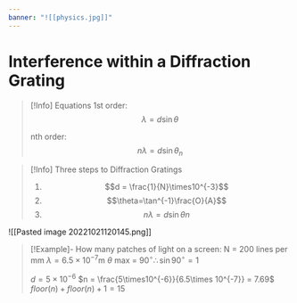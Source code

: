 ```yaml
---
banner: "![[physics.jpg]]"
---
```

# Interference within a Diffraction Grating

> [!Info] Equations
> 1st order:
> $$\lambda=d\sin\theta$$
> 
> nth order:
> $$n\lambda=d\sin\theta_{n}$$
> 

> [!Info] Three steps to Diffraction Gratings
> 1. $$d = \frac{1}{N}\times10^{-3}$$
> 2. $$\theta=\tan^{-1}\frac{O}{A}$$
> 3. $$n\lambda=d\sin\theta n$$

![[Pasted image 20221021120145.png]]

> [!Example]- How many patches of light on a screen:
> N = 200 lines per mm
> $\lambda = 6.5\times 10^{-7}$m
> $\theta$ max = $90^{\circ}\therefore \sin90^{\circ}=1$
> 
> $d = 5\times10^{-6}$
> $n = \frac{5\times10^{-6}}{6.5\times 10^{-7}} = 7.69$
> $floor(n) + floor(n) + 1 = 15$
> 
